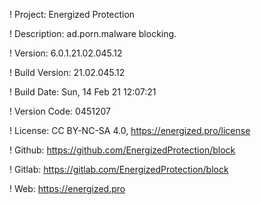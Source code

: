 ! Project: Energized Protection

! Description: ad.porn.malware blocking.

! Version: 6.0.1.21.02.045.12

! Build Version: 21.02.045.12

! Build Date: Sun, 14 Feb 21 12:07:21

! Version Code: 0451207

! License: CC BY-NC-SA 4.0, https://energized.pro/license

! Github: https://github.com/EnergizedProtection/block

! Gitlab: https://gitlab.com/EnergizedProtection/block


! Web: https://energized.pro
